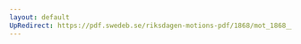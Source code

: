 ```yaml
---
layout: default
UpRedirect: https://pdf.swedeb.se/riksdagen-motions-pdf/1868/mot_1868__ak__00031/mot_1868__ak__00031_001.pdf
---
```

